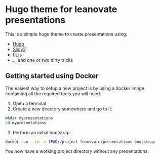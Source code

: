 # Hugo theme for leanovate presentations

This is a simple hugo theme to create presentations using:

* [Hugo](https://gohugo.io)
* [Slidy2](https://gohugo.io)
* [fit.js](http://soulwire.github.io/fit.js/)
* ... and one or two dirty tricks

## Getting started using Docker

The easiest way to setup a new project is by using a docker image containing all the required tools you will need.

1. Open a terminal
2. Create a new directory somewhere and go to it: 

  ``` bash 
  mkdir mypresentations
  cd mypresentations
  ```
3. Perform an initial bootstrap:

  ``` bash
  docker run --rm -v $PWD:/project leanovate/presentations bootstrap
  ```

You now have a working project directory without any presentations.
